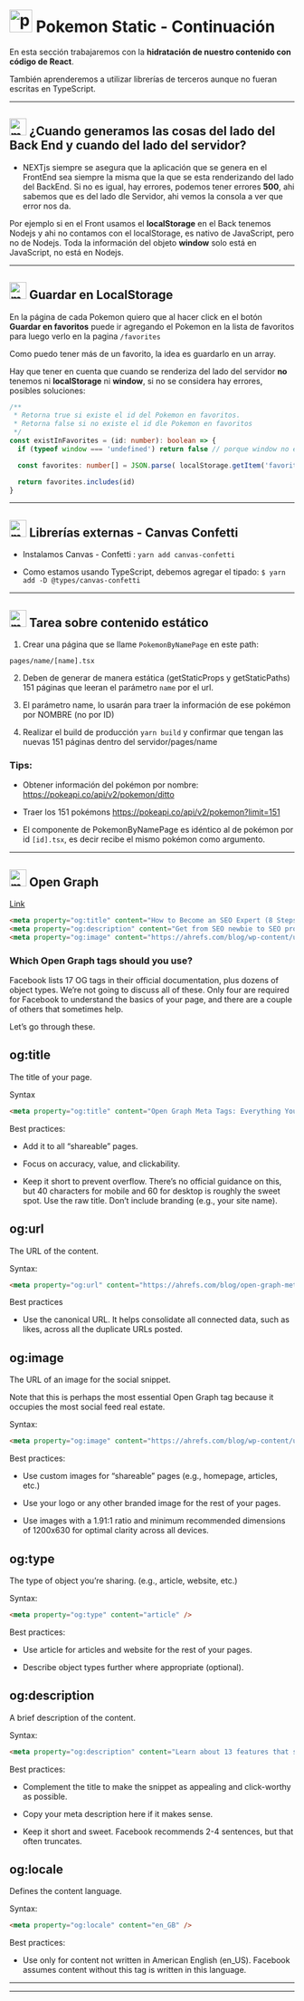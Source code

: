 # <img width="40" height="40" src="https://img.icons8.com/cute-clipart/40/pokemon.png" alt="pokemon"/>  Pokemon Static - Continuación

En esta sección trabajaremos con la **hidratación de nuestro contenido con código de React**.

También aprenderemos a utilizar librerías de terceros aunque no fueran escritas en TypeScript.

---

## <img width="30" height="30" src="https://img.icons8.com/emoji/30/memo-emoji.png" alt="memo emoji"/> ¿Cuando generamos las cosas del lado del Back End y cuando del lado del servidor?

- NEXTjs siempre se asegura que la aplicación que se genera en el FrontEnd sea siempre la misma que la que se esta renderizando del lado del BackEnd. Si no es igual, hay errores, podemos tener errores **500**, ahi sabemos que es del lado dle Servidor, ahi vemos la consola a ver que error nos da.

Por ejemplo si en el Front usamos el **localStorage** en el Back tenemos Nodejs y ahi no contamos con el localStorage, es nativo de JavaScript, pero no de Nodejs. Toda la información del objeto **window** solo está en JavaScript, no está en Nodejs.

---

## <img width="30" height="30" src="https://img.icons8.com/emoji/30/memo-emoji.png" alt="memo emoji"/> Guardar en LocalStorage

En la página de cada Pokemon quiero que al hacer click en el botón **Guardar en favoritos** puede ir agregando el Pokemon en la lista de favoritos para luego verlo en la pagina `/favorites`

Como puedo tener más de un favorito, la idea es guardarlo en un array.

Hay que tener en cuenta que cuando se renderiza del lado del servidor **no** tenemos ni **localStorage** ni **window**, si no se considera hay errores, posibles soluciones:

```TypeScript
/**
 * Retorna true si existe el id del Pokemon en favoritos.
 * Retorna false si no existe el id dle Pokemon en favoritos
 */
const existInFavorites = (id: number): boolean => {
  if (typeof window === 'undefined') return false // porque window no esta en Nodejs

  const favorites: number[] = JSON.parse( localStorage.getItem('favorites') || '[]')

  return favorites.includes(id)
}
```

---

## <img width="30" height="30" src="https://img.icons8.com/emoji/30/memo-emoji.png" alt="memo emoji"/>  Librerías externas - Canvas Confetti

- Instalamos Canvas - Confetti : `yarn add canvas-confetti`
  
- Como estamos usando TypeScript, debemos agregar el tipado: `$ yarn add -D @types/canvas-confetti`
  
---


## <img width="30" height="30" src="https://img.icons8.com/emoji/30/memo-emoji.png" alt="memo emoji"/>   Tarea sobre contenido estático

1. Crear una página que se llame ```PokemonByNamePage``` en este path:
```
pages/name/[name].tsx
```

2. Deben de generar de manera estática (getStaticProps y getStaticPaths) 151 páginas que leeran el parámetro ```name``` por el url.

3. El parámetro name, lo usarán para traer la información de ese pokémon por NOMBRE (no por ID)

4. Realizar el build de producción ```yarn build``` y confirmar que tengan las nuevas 151 páginas dentro del servidor/pages/name


### Tips:
* Obtener información del pokémon por nombre:
https://pokeapi.co/api/v2/pokemon/ditto

* Traer los 151 pokémons
https://pokeapi.co/api/v2/pokemon?limit=151

* El componente de PokemonByNamePage es idéntico al de pokémon por id ```[id].tsx```, es decir recibe el mismo pokémon como argumento.

---

##  <img width="30" height="30" src="https://img.icons8.com/emoji/30/memo-emoji.png" alt="memo emoji"/> Open Graph

[Link](https://ahrefs.com/blog/open-graph-meta-tags/)

```html
<meta property="og:title" content="How to Become an SEO Expert (8 Steps)" />
<meta property="og:description" content="Get from SEO newbie to SEO pro in 8 simple steps." />
<meta property="og:image" content="https://ahrefs.com/blog/wp-content/uploads/2019/12/fb-how-to-become-an-seo-expert.png" />
```

### Which Open Graph tags should you use?

Facebook lists 17 OG tags in their official documentation, plus dozens of object types. We’re not going to discuss all of these. Only four are required for Facebook to understand the basics of your page, and there are a couple of others that sometimes help.

Let’s go through these.

##  og:title

The title of your page.

Syntax
```html
<meta property="og:title" content="Open Graph Meta Tags: Everything You Need to Know" />
```

Best practices:

- Add it to all “shareable” pages.

- Focus on accuracy, value, and clickability.

- Keep it short to prevent overflow. There’s no official guidance on this, but 40 characters for mobile and 60 for desktop is roughly the sweet spot.
Use the raw title. Don’t include branding (e.g., your site name).

##  og:url

The URL of the content.

Syntax:
```html
<meta property="og:url" content="https://ahrefs.com/blog/open-graph-meta-tags/" />
```

Best practices

- Use the canonical URL. It helps consolidate all connected data, such as likes, across all the duplicate URLs posted.


## og:image

The URL of an image for the social snippet. 

Note that this is perhaps the most essential Open Graph tag because it occupies the most social feed real estate.

Syntax:

```html
<meta property="og:image" content="https://ahrefs.com/blog/wp-content/uploads/2020/01/fb-open-graph-1.jpg" />
```

Best practices:

- Use custom images for “shareable” pages (e.g., homepage, articles, etc.)

- Use your logo or any other branded image for the rest of your pages.

- Use images with a 1.91:1 ratio and minimum recommended dimensions of 1200x630 for optimal clarity across all devices.

## og:type

The type of object you’re sharing. (e.g., article, website, etc.)

Syntax:

```html
<meta property="og:type" content="article" />
```

Best practices:

- Use article for articles and website for the rest of your pages.

- Describe object types further where appropriate (optional).


## og:description

A brief description of the content. 

Syntax:

```html
<meta property="og:description" content="Learn about 13 features that set Ahrefs apart from the competition." />
```

Best practices:

- Complement the title to make the snippet as appealing and click-worthy as possible.

- Copy your meta description here if it makes sense. 

- Keep it short and sweet. Facebook recommends 2-4 sentences, but that often truncates.

## og:locale

Defines the content language.

Syntax: 

```html
<meta property="og:locale" content="en_GB" />
```

Best practices: 

- Use only for content not written in American English (en_US). Facebook assumes content without this tag is written in this language.

---

---
